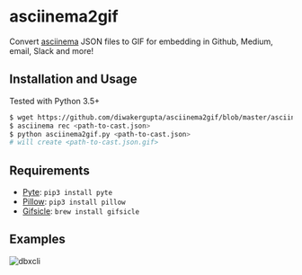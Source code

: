 # asciinema2gif

Convert [asciinema](https://asciinema.org/) JSON files to GIF for embedding in Github, Medium, email, Slack and more!

## Installation and Usage

Tested with Python 3.5+

```sh
$ wget https://github.com/diwakergupta/asciinema2gif/blob/master/asciinema2gif.py
$ asciinema rec <path-to-cast.json>
$ python asciinema2gif.py <path-to-cast.json>
# will create <path-to-cast.json.gif>
```

## Requirements

* [Pyte](http://pyte.readthedocs.io/en/latest/): `pip3 install pyte`
* [Pillow](http://pillow.readthedocs.io/en/latest/): `pip3 install pillow`
* [Gifsicle](http://www.lcdf.org/gifsicle/): `brew install gifsicle`

## Examples

![dbxcli](http://dropbox.github.io/dbxcli/images/dbxcli-basics.json.gif)
